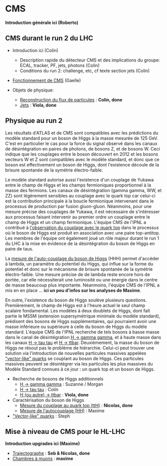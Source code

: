 # CMS 

**Introduction générale ici (Roberto)** 

## CMS durant le run 2 du LHC

* Introduction ici (Colin)
	* Description rapide du détecteur CMS et des implications du groupe: ECAL, tracker, PF, jets, photons (Colin)
	* Conditions du run 2: challenge, etc, cf texte section jets (Colin)


* [Fonctionnement de CMS](fonctionnement.md) (Gaelle)
* Objets de physique:
	* [Reconstruction du flux de particules](particle_flow.md) : **Colin, done**
	* [Jets](jets.md) : **Viola, done**	


## Physique au run 2

Les résultats d'ATLAS et de CMS sont compatibles avec les prédictions du modèle standard pour un boson de Higgs à la masse mesurée de 125 GeV. C'est en particulier le cas pour la force du signal observé dans les canaux de désintégration en paires de photons, de bosons Z, et de bosons W. Ceci indique que les couplages entre le boson découvert en 2012 et les bosons vecteurs W et Z sont compatibles avec le modèle standard, et donc que ce boson est effectivement un boson de Higgs, dont l'existence découle de la brisure spontanée de la symétrie électro-faible. 

Le modèle standard autorise aussi l'existence d'un couplage de Yukawa entre le champ de Higgs et les champs fermioniques proportionnel à la masse des fermions. Les canaux de désintégration (gamma gamma, WW, et ZZ) sont légèrement sensibles au couplage avec le quark top car celui-ci est la contribution principale à la boucle fermionique intervenant dans le processus de production par fusion gluon-gluon. Néanmoins, pour une mesure précise des couplages de Yukawa, il est nécessaire de s'intéresser aux processus faisant intervenir au premier ordre un couplage entre le champ de Higgs et un champ fermionique. L'équipe CMS de l'IPNL a contribué à [l'observation du couplage avec le quark top](tth.md) dans le processus où le boson de Higgs est produit en association avec une paire top-antitop. Les membres de l'équipe ont également joué un rôle majeur durant le run 1 du LHC à la mise en évidence de la désintégration du boson de Higgs en paire de taus. 

La [mesure de l'auto-couplage du boson de Higgs](hh.md) (HHH) permet d'accéder à lambda, un paramètre du potentiel du Higgs, qui influe sur la forme du potentiel et donc sur le mécanisme de brisure spontanée de la symétrie électro-faible. Une mesure précise de de lambda reste encore hors de portée, car elle nécessiterait une luminosité ou une énergie dans le centre de masse beaucoup plus importante. Néanmoins, l'équipe CMS de l'IPNL a mis en en place ... **ici un peu d'infos sur les analyses de Maxime**.

En outre, l'existence du boson de Higgs soulève plusieurs questions. Premièrement, le champ de Higgs est à l'heure actuel le seul champ scalaire fondamental. Les modèles à deux doublets de Higgs, dont fait partie le MSSM (extension supersymétrique minimale du modèle standard), prédisent des bosons de Higgs supplémentaires, qui pourraient avoir une masse inférieure ou supérieure à celle du boson de Higgs du modèle standard. L'équipe CMS de l'IPNL recherche de tels bosons à basse masse dans le canal de désintégration [H -> gamma gamma](hgamgam.md), et à haute masse dans les canaux [H -> tau tau](htautau.md) et [H -> ttbar](top.md). Deuxièmement, la masse du boson de Higgs ne résout pas le problème de hiérarchie. Celui-ci peut trouver une solution via l'introduction de nouvelles particules massives appelées ["vector-like" quarks](vector_like_quarks.md) se couplant au boson de Higgs. Ces particules massives peuvent se désintégrer via les particules les plus massives du Modèle Standard connues à ce jour : un quark top et un boson de Higgs.


* Recherche de bosons de Higgs additionnels 
	* [H -> gamma gamma](hgamgam.md) : Suzanne / Morgan
	* [H -> tau tau](htautau.md) : Colin
	* [H (ou autre) -> ttbar](top.md) : **Viola, done**
* Caractérisation du boson de Higgs
	* [Mesure du couplage au quark top (ttH)](tth.md) : **Nicolas, done**
	* [Mesure de l'autocouplage (HH)](hh.md) : Maxime
* ["Vector-like" quarks](vector_like_quarks.md) : Steph

## Mise à niveau de CMS pour le HL-LHC

**Introduction upgrades ici (Maxime)**
 
* [Trajectographe](upgrade_tracker.md) : **Seb & Nicolas, done**
* [Chambres à muons](upgrade_muons.md) : **maxime**